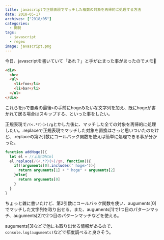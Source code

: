 ```yaml
---
title: javascriptで正規表現でマッチした複数の対象を再帰的に処理する方法
date: 2018-05-17
archives: ["2018/05"]
categories:
  - 開発
tags:
  - javascript
  - regex
image: javascript.png
---
```

今日、javascriptを書いていて「あれ？」と手が止まった事があったのでメモ📝

<!--more-->

```html
<div>
  <hr>
  <ul>
    <li>foo</li>
    <li>bar</li>
  </ul>
</div>
```

これらをjsで要素の最後`>`の手前にhogeみたいな文字列を加え、既にhogeが書かれて居る場合はスキップする、といった事をしたい。

正規表現で`/(<.*?)(>)/g`とかした後に、マッチした全ての対象を再帰的に処理したい。.replaceで正規表現でマッチした対象を置換はさっと思いついたのだけど、.replaceの第2引数にコールバック関数を使えば簡単に処理できる事が分かった。

```javascript
function addHoge(){
  let el = //上記のhtml
  el.replace(/(<.*?)(>)/gm, function(){
    if(!arguments[0].includes(' hoge>')){
      return arguments[1] + " hoge" + arguments[2]
    }else{
      return arguments[0]
    }
  }
}
```

ちょっと雑に書いたけど、第2引数にコールバック関数を使い、auguments[0]でマッチした文字列を取り出せる。また、auguments[1]で1つ目のパターンマッチ、auguments[2]で2つ目のパターンマッチなどを使える。

auguments[3]などで他にも取り出せる情報があるので、`console.log(auguments)`などで都度調べると良さそう。
